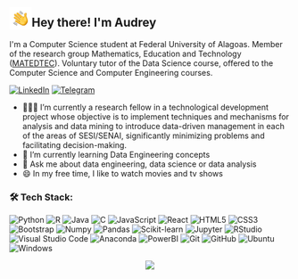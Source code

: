 <img src="./assets/Hand%20Wave.gif" width='40' align="left"/><h2>Hey there! I'm Audrey</h2>
I'm a Computer Science student at Federal University of Alagoas. Member of the research group Mathematics, Education and Technology ([MATEDTEC](https://www.instagram.com/matedtec_im/)). Voluntary tutor of the Data Science course, offered to the Computer Science and Computer Engineering courses.
<br />

[![LinkedIn](https://img.shields.io/badge/LinkedIn-%230077B5.svg?&style=flat-square&logo=linkedin&logoColor=white)](https://linkedin.com/in/audrey-vasconcelos) [![Telegram](https://img.shields.io/badge/Telegram-2CA5E0?style=flat-square&logo=telegram&logoColor=white)](https://t.me/audreyemmely)
<br />

- 👩🏻‍💻 I’m currently a research fellow in a technological development project whose objective is to implement techniques and mechanisms for analysis and data mining to introduce data-driven management in each of the areas of SESI/SENAI, significantly minimizing problems and facilitating decision-making.
- 🌱 I’m currently learning Data Engineering concepts
- 💬 Ask me about data engineering, data science or data analysis
- 😄 In my free time, I like to watch movies and tv shows


### 🛠️ Tech Stack:

![Python](https://img.shields.io/badge/-Python-black?style=flat-square&logo=python)
![R](https://img.shields.io/badge/-R-black?style=flat-square&logo=r)
![Java](https://img.shields.io/badge/-Java-black?style=flat-square&logo=java)
![C](https://img.shields.io/badge/-C-black?style=flat-square&logo=c)
![JavaScript](https://img.shields.io/badge/-Javascript-black?style=flat-square&logo=javascript)
![React](https://img.shields.io/badge/-React-black?style=flat-square&logo=react)
![HTML5](https://img.shields.io/badge/-HTML5-black?style=flat-square&logo=html5&logoColor=white)
![CSS3](https://img.shields.io/badge/-CSS3-black?style=flat-square&logo=css3)
![Bootstrap](https://img.shields.io/badge/-Bootstrap-black?style=flat-square&logo=bootstrap)
![Numpy](https://img.shields.io/badge/-Numpy-black?style=flat-square&logo=numpy)
![Pandas](https://img.shields.io/badge/-Pandas-black?style=flat-square&logo=pandas)
![Scikit-learn](https://img.shields.io/badge/-Sklearn-black?style=flat-square&logo=scikit-learn)
![Jupyter](https://img.shields.io/badge/-Jupyter-black?style=flat-square&logo=jupyter)
![RStudio](https://img.shields.io/badge/-RStudio-black?style=flat-square&logo=rstudio)
![Visual Studio Code](https://img.shields.io/badge/-Visual%20Studio%20Code-black?style=flat-square&logo=visual-studio-code)
![Anaconda](https://img.shields.io/badge/-Anaconda-black?style=flat-square&logo=anaconda)
![PowerBI](https://img.shields.io/badge/-PowerBI-black?style=flat-square&logo=powerbi)
![Git](https://img.shields.io/badge/-Git-black?style=flat-square&logo=git)
![GitHub](https://img.shields.io/badge/-GitHub-black?style=flat-square&logo=github)
![Ubuntu](https://img.shields.io/badge/-Ubuntu-black?style=flat-square&logo=ubuntu)
![Windows](https://img.shields.io/badge/-Windows-black?style=flat-square&logo=windows)

<p align="center">
<img src="https://media1.giphy.com/media/E1Kd3pQwrsMtQbNkt0/giphy.gif?cid=ecf05e47drf4ebxspr1b03gzwxcampoof1sp764wtonibo2u&rid=giphy.gif&ct=g" />
</p>
